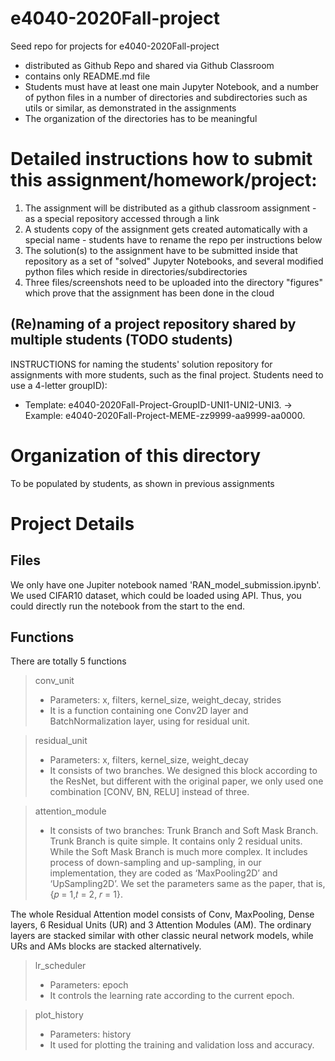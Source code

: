 # e4040-2020Fall-project
Seed repo for projects for e4040-2020Fall-project
  - distributed as Github Repo and shared via Github Classroom
  - contains only README.md file
  - Students must have at least one main Jupyter Notebook, and a number of python files in a number of directories and subdirectories such as utils or similar, as demonstrated in the assignments
  - The organization of the directories has to be meaningful

# Detailed instructions how to submit this assignment/homework/project:
1. The assignment will be distributed as a github classroom assignment - as a special repository accessed through a link
2. A students copy of the assignment gets created automatically with a special name - students have to rename the repo per instructions below
3. The solution(s) to the assignment have to be submitted inside that repository as a set of "solved" Jupyter Notebooks, and several modified python files which reside in directories/subdirectories
4. Three files/screenshots need to be uploaded into the directory "figures" which prove that the assignment has been done in the cloud

## (Re)naming of a project repository shared by multiple students (TODO students)
INSTRUCTIONS for naming the students' solution repository for assignments with more students, such as the final project. Students need to use a 4-letter groupID): 
* Template: e4040-2020Fall-Project-GroupID-UNI1-UNI2-UNI3. -> Example: e4040-2020Fall-Project-MEME-zz9999-aa9999-aa0000.

# Organization of this directory
To be populated by students, as shown in previous assignments


# Project Details

## Files
We only have one Jupiter notebook named 'RAN_model_submission.ipynb'. We used CIFAR10 dataset, which could be loaded using API. Thus, you could directly run the notebook from the start to the end.

## Functions
There are totally 5 functions

> conv_unit
> - Parameters: x, filters, kernel_size, weight_decay, strides
> - It is a function containing  one Conv2D layer and BatchNormalization layer, using for residual unit.

> residual_unit
> - Parameters: x, filters, kernel_size, weight_decay
> - It consists of two branches. We designed this block according to the ResNet, but different with the original paper, we only used one combination [CONV, BN, RELU] instead of three.

> attention_module
> - It consists of two branches: Trunk Branch and Soft Mask Branch. Trunk Branch is quite simple. It contains only 2 residual units. While the Soft Mask Branch is much more complex. It includes process of down-sampling and up-sampling, in our implementation, they are coded as ‘MaxPooling2D’ and ‘UpSampling2D’. We set the parameters same as the paper, that is, {𝑝 = 1,𝑡 = 2, 𝑟 = 1}.

The whole Residual Attention model consists of Conv, MaxPooling, Dense layers, 6 Residual Units (UR) and 3 Attention Modules (AM). The ordinary layers are stacked similar with other classic neural network models, while URs and AMs blocks are stacked alternatively.

> lr_scheduler
> - Parameters: epoch
> - It controls the learning rate according to the current epoch.

> plot_history
> - Parameters: history
> - It used for plotting the training and validation loss and accuracy.
